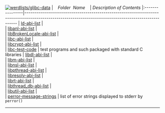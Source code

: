 [![werdlists/glibc-data](https://img.shields.io/badge/werdlists-glibc-data-purple/.svg?logo=github&style=popout&longCache=true)](# "werdlists/glibc-data")
|&nbsp;&nbsp;&nbsp;&nbsp;_Folder&nbsp;&nbsp;Name_&nbsp;&nbsp;&nbsp;&nbsp;| _Description of Contents_
|:----------------|--------------------------------------------------------------------------------------------------------------------------------------------------------
| [ld-abi-list](ld-abi-list.txt) |  
| [libanl-abi-list](libanl-abi-list.txt) |  
| [libBrokenLocale-abi-list](libBrokenLocale-abi-list.txt) |  
| [libc-abi-list](libc-abi-list.txt) |  
| [libcrypt-abi-list](libcrypt-abi-list.txt) |  
| [libc-test-code](libc-test-code.txt) |  test programs and such packaged with standard C libraries 
| [libdl-abi-list](libdl-abi-list.txt) |  
| [libm-abi-list](libm-abi-list.txt) |  
| [libnsl-abi-list](libnsl-abi-list.txt) |  
| [libpthread-abi-list](libpthread-abi-list.txt) |  
| [libresolv-abi-list](libresolv-abi-list.txt) |  
| [librt-abi-list](librt-abi-list.txt) |  
| [libthread_db-abi-list](libthread_db-abi-list.txt) |  
| [libutil-abi-list](libutil-abi-list.txt) |  
| [perror-message-strings](perror-message-strings.txt) |  list of error strings displayed to stderr by `perror()` 

* * *

